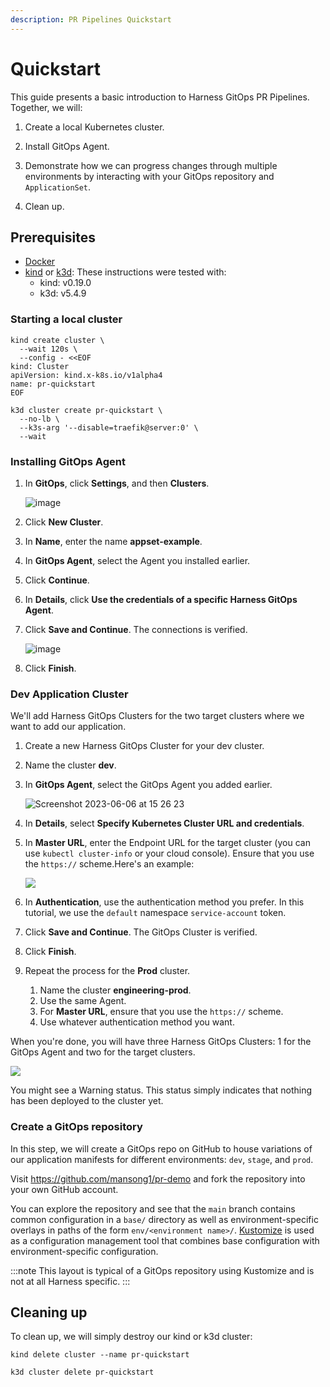```yaml
---
description: PR Pipelines Quickstart
---
```


# Quickstart

This guide presents a basic introduction to Harness GitOps PR Pipelines. Together, we will:

1. Create a local Kubernetes cluster.

1. Install GitOps Agent.

1. Demonstrate how we can progress changes through multiple environments by
   interacting with your GitOps repository and `ApplicationSet`.

1. Clean up.

## Prerequisites

* [Docker](https://www.docker.com/)
* [kind](https://kind.sigs.k8s.io/) or [k3d](https://k3d.io/): These
  instructions were tested with:
    * kind: v0.19.0
    * k3d: v5.4.9

### Starting a local cluster

<Tabs groupId="cluster-start">
<TabItem value="kind" label="kind">

```shell
kind create cluster \
  --wait 120s \
  --config - <<EOF
kind: Cluster
apiVersion: kind.x-k8s.io/v1alpha4
name: pr-quickstart
EOF
```

</TabItem>
<TabItem value="k3d" label="k3d">

```shell
k3d cluster create pr-quickstart \
  --no-lb \
  --k3s-arg '--disable=traefik@server:0' \
  --wait
```

</TabItem>
</Tabs>

### Installing GitOps Agent

1. In **GitOps**, click **Settings**, and then **Clusters**.

   ![image](https://github.com/mansong1/pr-demo/assets/7550833/373da8be-50e1-4253-8d23-69b18a1512b0)

2. Click **New Cluster**.
3. In **Name**, enter the name **appset-example**.
4. In **GitOps Agent**, select the Agent you installed earlier.
5. Click **Continue**.
6. In **Details**, click **Use the credentials of a specific Harness GitOps Agent**.
7. Click **Save and Continue**.
   The connections is verified.
   
   ![image](https://github.com/mansong1/pr-demo/assets/7550833/c20442e1-dc07-4414-9a98-3c61814eaffc)

8. Click **Finish**.

### Dev Application Cluster

We'll add Harness GitOps Clusters for the two target clusters where we want to add our application.

1. Create a new Harness GitOps Cluster for your dev cluster.
2. Name the cluster **dev**.
3. In **GitOps Agent**, select the GitOps Agent you added earlier.
   
   ![Screenshot 2023-06-06 at 15 26 23](https://github.com/mansong1/pr-demo/assets/7550833/95f0cc5f-125e-4601-9534-6c196668cb84)


4. In **Details**, select **Specify Kubernetes Cluster URL and credentials**.
5. In **Master URL**, enter the Endpoint URL for the target cluster (you can use `kubectl cluster-info` or your cloud console). Ensure that you use the `https://` scheme.Here's an example:
   
   ![](./static/harness-git-ops-application-set-tutorial-31.png)

6. In **Authentication**, use the authentication method you prefer. In this tutorial, we use the `default` namespace `service-account` token.
7. Click **Save and Continue**. The GitOps Cluster is verified.
8. Click **Finish**.
9.  Repeat the process for the **Prod** cluster.
	1. Name the cluster **engineering-prod**.
	2. Use the same Agent.
	3. For **Master URL**, ensure that you use the `https://` scheme.
	4. Use whatever authentication method you want.

When you're done, you will have three Harness GitOps Clusters: 1 for the GitOps Agent and two for the target clusters.

![](./static/harness-git-ops-application-set-tutorial-32.png)

You might see a Warning status. This status simply indicates that nothing has been deployed to the cluster yet.


### Create a GitOps repository

In this step, we will create a GitOps repo on GitHub to house variations of our
application manifests for different environments: `dev`, `stage`, and
`prod`.

Visit https://github.com/mansong1/pr-demo and fork the repository into your own
GitHub account.

You can explore the repository and see that the `main` branch contains common
configuration in a `base/` directory as well as environment-specific overlays in
paths of the form `env/<environment name>/`. [Kustomize](https://kustomize.io/)
is used as a configuration management tool that combines base configuration with
environment-specific configuration.

:::note
This layout is typical of a GitOps repository using Kustomize and is not at all
Harness specific.
:::


## Cleaning up

To clean up, we will simply destroy our kind or k3d cluster:

<Tabs groupId="cluster-start">
<TabItem value="kind" label="kind">

```shell
kind delete cluster --name pr-quickstart
```

</TabItem>
<TabItem value="k3d" label="k3d">

```shell
k3d cluster delete pr-quickstart
```

</TabItem>
</Tabs>
